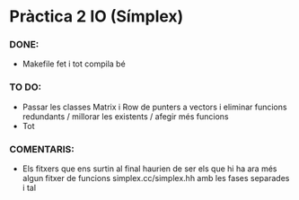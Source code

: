 # Pràctica 2 IO (Símplex)

### DONE:

+ Makefile fet i tot compila bé

### TO DO:

+ Passar les classes Matrix i Row de punters a vectors i eliminar funcions redundants / millorar les existents / afegir més funcions
+ Tot

### COMENTARIS:

+ Els fitxers que ens surtin al final haurien de ser els que hi ha ara més algun fitxer de funcions simplex.cc/simplex.hh amb les fases separades i tal
